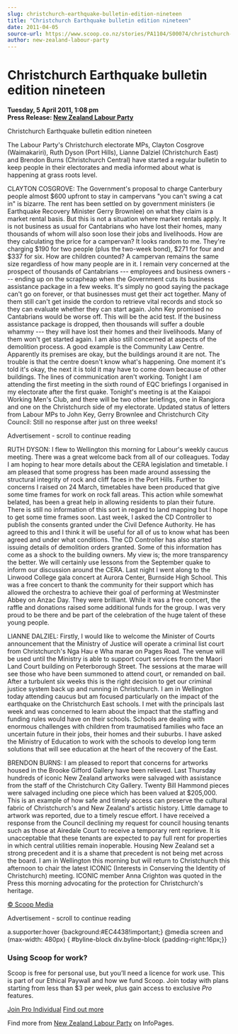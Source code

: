 ```yaml
---
slug: christchurch-earthquake-bulletin-edition-nineteen
title: "Christchurch Earthquake bulletin edition nineteen"
date: 2011-04-05
source-url: https://www.scoop.co.nz/stories/PA1104/S00074/christchurch-earthquake-bulletin-edition-nineteen.htm
author: new-zealand-labour-party
---
```

Christchurch Earthquake bulletin edition nineteen
=================================================

**Tuesday, 5 April 2011, 1:08 pm**  
**Press Release: [New Zealand Labour Party](https://info.scoop.co.nz/New_Zealand_Labour_Party)**

Christchurch Earthquake bulletin edition nineteen

  
The Labour Party's Christchurch electorate MPs, Clayton Cosgrove (Waimakariri), Ruth Dyson (Port Hills), Lianne Dalziel (Christchurch East) and Brendon Burns (Christchurch Central) have started a regular bulletin to keep people in their electorates and media informed about what is happening at grass roots level.

CLAYTON COSGROVE: The Government's proposal to charge Canterbury people almost $600 upfront to stay in campervans "you can't swing a cat in" is bizarre. The rent has been settled on by government ministers (ie Earthquake Recovery Minister Gerry Brownlee) on what they claim is a market rental basis. But this is not a situation where market rentals apply. It is not business as usual for Cantabrians who have lost their homes, many thousands of whom will also soon lose their jobs and livelihoods. How are they calculating the price for a campervan? It looks random to me. They're charging $190 for two people (plus the two-week bond), $271 for four and $337 for six. How are children counted? A campervan remains the same size regardless of how many people are in it. I remain very concerned at the prospect of thousands of Cantabrians --- employees and business owners --- ending up on the scrapheap when the Government cuts its business assistance package in a few weeks. It's simply no good saying the package can't go on forever, or that businesses must get their act together. Many of them still can't get inside the cordon to retrieve vital records and stock so they can evaluate whether they can start again. John Key promised no Cantabrians would be worse off. This will be the acid test. If the business assistance package is dropped, then thousands will suffer a double whammy --- they will have lost their homes and their livelihoods. Many of them won't get started again. I am also still concerned at aspects of the demolition process. A good example is the Community Law Centre. Apparently its premises are okay, but the buildings around it are not. The trouble is that the centre doesn't know what's happening. One moment it's told it's okay, the next it is told it may have to come down because of other buildings. The lines of communication aren't working. Tonight I am attending the first meeting in the sixth round of EQC briefings I organised in my electorate after the first quake. Tonight's meeting is at the Kaiapoi Working Men's Club, and there will be two other briefings, one in Rangiora and one on the Christchurch side of my electorate. Updated status of letters from Labour MPs to John Key, Gerry Brownlee and Christchurch City Council: Still no response after just on three weeks!

Advertisement - scroll to continue reading





RUTH DYSON: I flew to Wellington this morning for Labour's weekly caucus meeting. There was a great welcome back from all of our colleagues. Today I am hoping to hear more details about the CERA legislation and timetable. I am pleased that some progress has been made around assessing the structural integrity of rock and cliff faces in the Port Hills. Further to concerns I raised on 24 March, timetables have been produced that give some time frames for work on rock fall areas. This action while somewhat belated, has been a great help in allowing residents to plan their future. There is still no information of this sort in regard to land mapping but I hope to get some time frames soon. Last week, I asked the CD Controller to publish the consents granted under the Civil Defence Authority. He has agreed to this and I think it will be useful for all of us to know what has been agreed and under what conditions. The CD Controller has also started issuing details of demolition orders granted. Some of this information has come as a shock to the building owners. My view is; the more transparency the better. We will certainly use lessons from the September quake to inform our discussion around the CERA. Last night I went along to the Linwood College gala concert at Aurora Center, Burnside High School. This was a free concert to thank the community for their support which has allowed the orchestra to achieve their goal of performing at Westminster Abbey on Anzac Day. They were brilliant. While it was a free concert, the raffle and donations raised some additional funds for the group. I was very proud to be there and be part of the celebration of the huge talent of these young people.

LIANNE DALZIEL: Firstly, I would like to welcome the Minister of Courts announcement that the Ministry of Justice will operate a criminal list court from Christchurch's Nga Hau e Wha marae on Pages Road. The venue will be used until the Ministry is able to support court services from the Maori Land Court building on Peterborough Street. The sessions at the marae will see those who have been summoned to attend court, or remanded on bail. After a turbulent six weeks this is the right decision to get our criminal justice system back up and running in Christchurch. I am in Wellington today attending caucus but am focused particularly on the impact of the earthquake on the Christchurch East schools. I met with the principals last week and was concerned to learn about the impact that the staffing and funding rules would have on their schools. Schools are dealing with enormous challenges with children from traumatised families who face an uncertain future in their jobs, their homes and their suburbs. I have asked the Ministry of Education to work with the schools to develop long term solutions that will see education at the heart of the recovery of the East.

BRENDON BURNS: I am pleased to report that concerns for artworks housed in the Brooke Gifford Gallery have been relieved. Last Thursday hundreds of iconic New Zealand artworks were salvaged with assistance from the staff of the Christchurch City Gallery. Twenty Bill Hammond pieces were salvaged including one piece which has been valued at $205,000. This is an example of how safe and timely access can preserve the cultural fabric of Christchurch's and New Zealand's artistic history. Little damage to artwork was reported, due to a timely rescue effort. I have received a response from the Council declining my request for council housing tenants such as those at Airedale Court to receive a temporary rent reprieve. It is unacceptable that these tenants are expected to pay full rent for properties in which central utilities remain inoperable. Housing New Zealand set a strong precedent and it is a shame that precedent is not being met across the board. I am in Wellington this morning but will return to Christchurch this afternoon to chair the latest ICONIC (Interests in Conserving the Identity of Christchurch) meeting. ICONIC member Anna Crighton was quoted in the Press this morning advocating for the protection for Christchurch's heritage.

[© Scoop Media](http://www.scoop.co.nz/about/terms.html)  

Advertisement - scroll to continue reading



a.supporter:hover {background:#EC4438!important;} @media screen and (max-width: 480px) { #byline-block div.byline-block {padding-right:16px;}}

### Using Scoop for work?

Scoop is free for personal use, but you’ll need a licence for work use. This is part of our Ethical Paywall and how we fund Scoop. Join today with plans starting from less than $3 per week, plus gain access to exclusive _Pro_ features.  
  
[Join Pro Individual](https://pro.scoop.co.nz/Individual/?from=ProIn24) [Find out more](https://pro.scoop.co.nz/using-scoop-for-work/?from=ProIn24)

Find more from [New Zealand Labour Party](https://info.scoop.co.nz/New_Zealand_Labour_Party) on InfoPages.